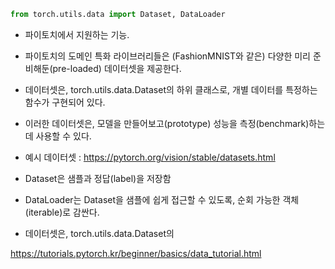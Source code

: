 

```python
from torch.utils.data import Dataset, DataLoader
```

- 파이토치에서 지원하는 기능.
- 파이토치의 도메인 특화 라이브러리들은 (FashionMNIST와 같은) 다양한 미리 준비해둔(pre-loaded) 데이터셋을 제공한다.
- 데이터셋은, torch.utils.data.Dataset의 하위 클래스로, 개별 데이터를 특정하는 함수가 구현되어 있다.
- 이러한 데이터셋은, 모델을 만들어보고(prototype) 성능을 측정(benchmark)하는 데 사용할 수 있다.
- 예시 데이터셋 : https://pytorch.org/vision/stable/datasets.html
 

- Dataset은 샘플과 정답(label)을 저장함
- DataLoader는 Dataset을 샘플에 쉽게 접근할 수 있도록, 순회 가능한 객체(iterable)로 감싼다.

- 데이터셋은, torch.utils.data.Dataset의 



https://tutorials.pytorch.kr/beginner/basics/data_tutorial.html
